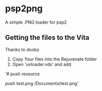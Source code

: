 # psp2png
A simple .PNG loader for psp2

## Getting the files to the Vita
Thanks to doobz

1. Copy Your files into the Rejuvenate folder
2. Open 'uvloader.vds' and add 

'# push resource

push test.png /Documents/test.png'
